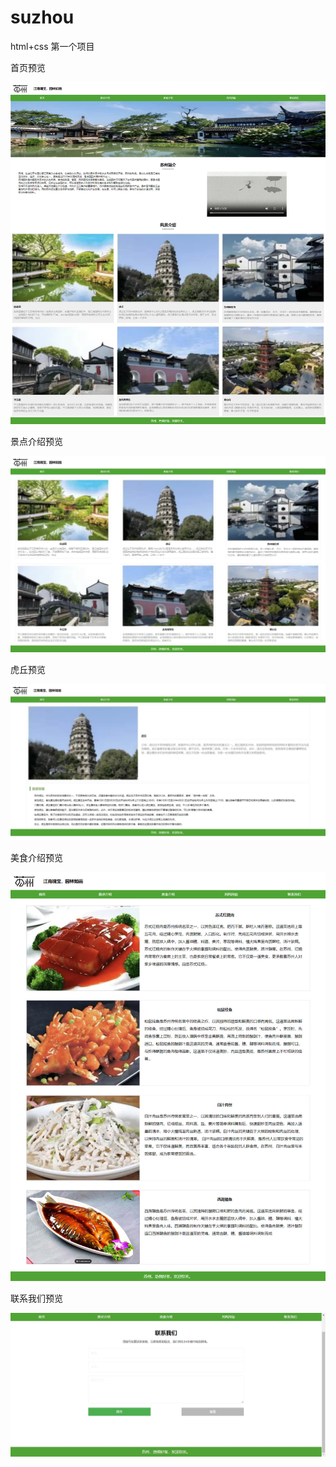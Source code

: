 # suzhou
html+css 第一个项目

首页预览

![image](preview/preview_index.jpg)


景点介绍预览

![image](preview/preview_jingdianjieshao.jpg)


虎丘预览

![image](preview/preview_huqiu.jpg)


美食介绍预览

![image](preview/preview_meishijieshao.jpg)


联系我们预览

![image](preview/preview_lianxiwomen.jpg)
